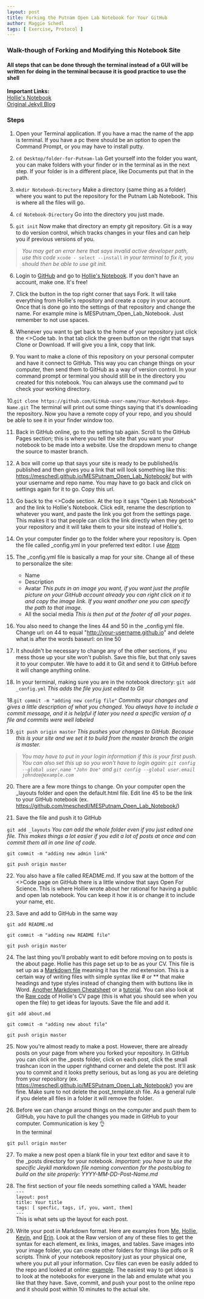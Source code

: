 ```yaml
---
layout: post
title: Forking the Putnam Open Lab Notebook for Your GitHub
author: Maggie Schedl
tags: [ Exercise, Protocol ] 
---
```



### Walk-though of Forking and Modifying this Notebook Site  
#### All steps that can be done through the terminal instead of a GUI will be written for doing in the terminal because it is good practice to use the shell


**Important Links:**  
[Hollie's Notebook](https://github.com/hputnam/Putnam_Lab_Notebook)  
[Original Jekyll Blog](https://github.com/barryclark/jekyll-now)

### Steps

1. Open your Terminal application. If you have a mac the name of the app is terminal. If you have a pc there should be an option to open the Command Prompt, or you may have to install putty.

2. `cd Desktop/folder-for-Putnam-lab` Get yourself into the folder you want, you can make folders with your finder or in the terminal as in the next step. If your folder is in a different place, like Documents put that in the path.

3. `mkdir Notebook-Directory` Make a directory (same thing as a folder) where you want to put the repository for the Putnam Lab Notebook. This is where all the files will go.

4. `cd Notebook-Directory` Go into the directory you just made.

5. `git init` Now make that directory an empty git repository. Git is a way to do version control, which tracks changes in your files and can help you if previous versions of you.

> _You may get an error here that says invalid active developer path, use this code_ `xcode - select --install` _in your terminal to fix it, you should then be able to use git init._

6. Login to [GitHub](https://github.com/) and go to [Hollie's Notebook](https://github.com/hputnam/Putnam_Lab_Notebook). If you don't have an account, make one. It's free!

7. Click the button in the top right corner that says Fork. It will take everything from Hollie's repository and create a copy in your account. Once that is done go into the settings of that repository and change the name. For example mine is MESPutnam_Open_Lab_Notebook. Just remember to not use spaces.

8. Whenever you want to get back to the home of your repository just click the <>Code tab. In that tab click the green button on the right that says Clone or Download. If will give you a link, copy that link.

9. You want to make a clone of this repository on your personal computer and have it connect to GitHub. This way you can change things on your computer, then send them to GitHub as a way of version control. In your command prompt or terminal you should still be in the directory you created for this notebook. You can always use the command `pwd` to check your working directory.

10.`git clone https://github.com/GitHub-user-name/Your-Notebook-Repo-Name.git` The terminal will print out some things saying that it's downloading the repository. Now you have a remote copy of your repo, and you should be able to see it in your finder window too.

11. Back in GitHub online, go to the setting tab again. Scroll to the GitHub Pages section; this is where you tell the site that you want your notebook to be made into a website. Use the dropdown menu to change the source to master branch.

12. A box will come up that says your site is ready to be published/is published and then gives you a link that will look something like this: https://meschedl.github.io/MESPutnam_Open_Lab_Notebook/ but with your username and repo name. You may have to go back and click on settings again for it to go. Copy this url.

13. Go back to the <>Code section.  At the top it says "Open Lab Notebook" and the link to Hollie's Notebook. Click edit, rename the description to whatever you want, and paste the link you got from the settings page. This makes it so that people can click the link directly when they get to your repository and it will take them to your site instead of Hollie's.

14. On your computer finder go to the folder where your repository is. Open the file called _config.yml in your preferred text editor. I use [Atom](https://atom.io/)

15. The _config.yml file is basically a map for your site. Change all of these to personalize the site:
    - Name
    - Description
    - Avatar _This puts in an image you want, if you want just the profile picture on your GitHub account already you can right click on it to and copy the image link. If you want another one you can specify the path to that image._
    - All the social media _This is then put at the footer of all your pages._

16. You also need to change the lines 44 and 50 in the _config.yml file. Change url: on 44 to equal "http://your-username.github.io" and delete what is after the words baseurl: on line 50

16. It shouldn't be necessary to change any of the other sections, if you mess those up your site won't publish. Save this file, but that only saves it to your computer. We have to add it to Git and send it to GitHub before it will change anything online.

17. In your terminal, making sure you are in the notebook directory:
`git add _config.yml` _This adds the file you just edited to Git_

18.`git commit -m "adding new config file"` _Commits your changes and gives a little description of what you changed. You always have to include a commit message, and it is helpful if later you need a specific version of a file and commits were well labeled_

19. `git push origin master` _This pushes your changes to GitHub. Because this is your site and we set it to build from the master branch the origin is master._

> _You may have to put in your login information if this is your first push. You can also set this up so you won't have to login again: `git config --global user.name "John Doe"` and `git config --global user.email johndoe@example.com`_

20. There are a few more things to change. On your computer open the _layouts folder and open the default.html file. Edit line 45 to be the link to your GitHub notebook (ex. https://github.com/meschedl/MESPutnam_Open_Lab_Notebook/)

21. Save the file and push it to GitHub

`git add _layouts` _You can add the whole folder even if you just edited one file. This makes things a lot easier if you edit a lot of posts at once and can commit them all in one line of code._

`git commit -m "adding new admin link"`

`git push origin master`

22. You also have a file called README.md. If you saw at the bottom of the <>Code page on GitHub there is a little window that says Open For Science. This is where Hollie wrote about her rational for having a public and open lab notebook. You can keep it how it is or change it to include your  name, etc.

23. Save and add to GitHub in the same way  

`git add README.md`

`git commit -m "adding new README file"`

`git push origin master`

24. The last thing you'll probably want to edit before moving on to posts is the about page. Hollie has this page set up to be as your CV. This file is set up as a [Markdown file](https://guides.github.com/features/mastering-markdown/) meaning it has the .md extension. This is a certain way of writing files with simple syntax like # or ** that make headings and type styles instead of changing them with buttons like in Word. [Another Markdown Cheatsheet](https://github.com/adam-p/markdown-here/wiki/Markdown-Cheatsheet) or a [tutorial](https://www.markdowntutorial.com/). You can also look at the [Raw code](https://raw.githubusercontent.com/hputnam/Putnam_Lab_Notebook/master/about.md) of Hollie's CV page (this is what you should see when you open the file) to get ideas for layouts. Save the file and add it.

`git add about.md`

`git commit -m "adding new about file"`

`git push origin master`

25. Now you're almost ready to make a post. However, there are already posts on your page from where you forked your repository. In GitHub you can click on the _posts folder, click on each post, click the small trashcan icon in the upper righthand corner and delete the post. It'll ask you to commit and it looks pretty serious, but as long as you are deleting from your repository (ex. https://meschedl.github.io/MESPutnam_Open_Lab_Notebook/) you are fine. Make sure to not delete the post_template.sh file. As a general rule if you delete all files in a folder it will remove the folder.

26. Before we can change around things on the computer and push them to GitHub, you have to pull the changes you made in GitHub to your computer. Communication is key 👌   
In the terminal

`git pull origin master`

27. To make a new post open a blank file in your text editor and save it to the _posts directory for your notebook. _Important: you have to use the specific Jeykll markdown file naming convention for the posts/blog to build on the site properly: YYYY-MM-DD-Post-Name.md_

28. The first section of your file needs something called a YAML header  
`---`  
`layout: post`  
`title: Your title`    
`tags: [ specfic, tags, if, you, want, them]`  
`---`  
This is what sets up the layout for each post.

29. Write your post in Markdown format. Here are examples from [Me](https://meschedl.github.io/MESPutnam_Open_Lab_Notebook/Montipora-Larvae-DNA-RNA-Test/), [Hollie](https://github.com/hputnam/Putnam_Lab_Notebook/blob/master/_posts/2016-08-31-Geoduck_RNA_Testing.md), [Kevin](https://github.com/kevinhwong1/KevinHWong_Notebook/blob/master/_posts/2019-03-14-Citrate-Synthase-Troubleshooting.md), and [Erin](https://github.com/echille/E.-Chille-Open-Lab-Notebook/blob/master/_posts/2019-04-01-Montipora-Larvae-DNA-RNA-Extraction-Batch-4.md). Look at the Raw version of any of these files to get the syntax for each element, ex links, images, and tables. Save images into your image folder, you can create other folders for things like pdfs or R scripts. Think of your notebook repository just as your physical one, where you put all your information. Csv files can even be easily added to the repo and looked at online: [example](https://github.com/kevinhwong1/Astrangia_Nutrition/blob/master/RAnalysis/Data/BouyantWeight_Apoc2019.csv). The easiest way to get ideas is to look at the notebooks for everyone in the lab and emulate what you like that they have. Save, commit, and push your post to the online repo and it should post within 10 minutes to the actual site.  

